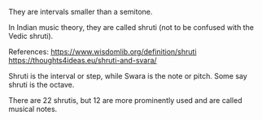 They are intervals smaller than a semitone.

In Indian music theory, they are called shruti (not to be confused with the Vedic shruti).

References: https://www.wisdomlib.org/definition/shruti
https://thoughts4ideas.eu/shruti-and-svara/

Shruti is the interval or step, while Swara is the note or pitch.
Some say shruti is the octave.

There are 22 shrutis, but 12 are more prominently used and are called musical notes.